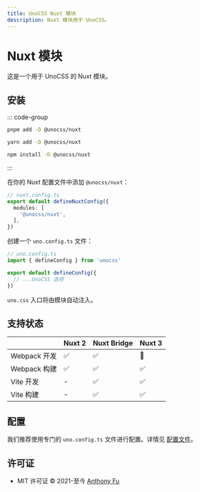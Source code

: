```yaml
---
title: UnoCSS Nuxt 模块
description: Nuxt 模块用于 UnoCSS。
---
```


# Nuxt 模块

这是一个用于 UnoCSS 的 Nuxt 模块。

## 安装

::: code-group
  ```bash [pnpm]
  pnpm add -D @unocss/nuxt
  ```
  ```bash [yarn]
  yarn add -D @unocss/nuxt
  ```
  ```bash [npm]
  npm install -D @unocss/nuxt
  ```
:::

在你的 Nuxt 配置文件中添加 `@unocss/nuxt`：

```ts
// nuxt.config.ts
export default defineNuxtConfig({
  modules: [
    '@unocss/nuxt',
  ],
})
```

创建一个 `uno.config.ts` 文件：

```ts
// uno.config.ts
import { defineConfig } from 'unocss'

export default defineConfig({
  // ...UnoCSS 选项
})
```

`uno.css` 入口将由模块自动注入。

## 支持状态

| | Nuxt 2 | Nuxt Bridge | Nuxt 3 |
| --- | :-- | :-- | :-- |
| Webpack 开发 | ✅ | ✅ | 🚧 |
| Webpack 构建 | ✅ | ✅ | ✅ |
| Vite 开发 | - | ✅ | ✅ |
| Vite 构建 | - | ✅ | ✅ |

## 配置

我们推荐使用专门的 `uno.config.ts` 文件进行配置。详情见 [配置文件](/guide/config-file)。

## 许可证

- MIT 许可证 &copy; 2021-至今 [Anthony Fu](https://github.com/antfu)
